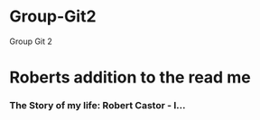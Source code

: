 # Group-Git2
Group Git 2


<h1>Roberts addition to the read me</h1>

<h3>The Story of my life: Robert Castor - I...<h3>